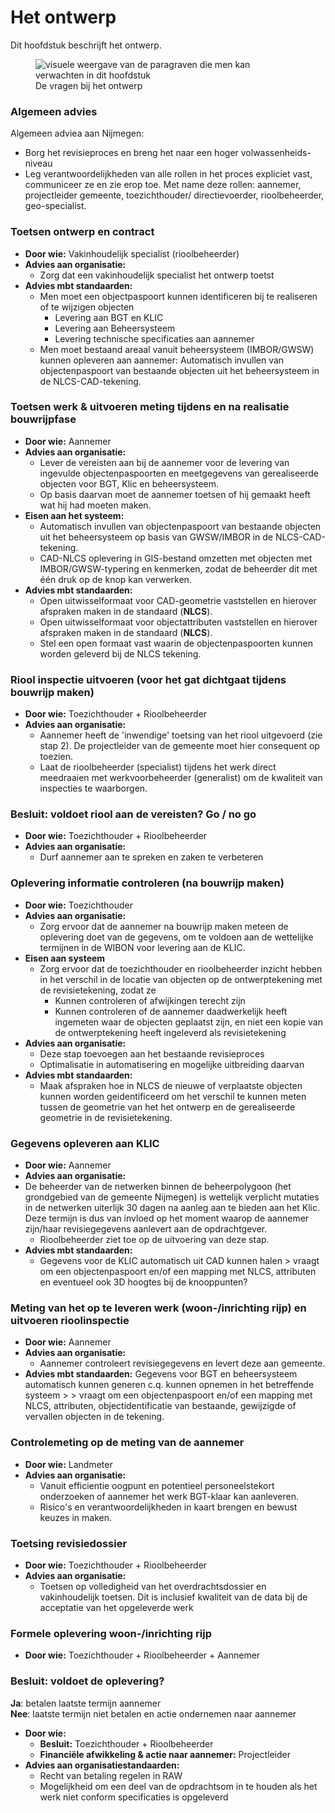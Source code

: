 # Het ontwerp 

Dit hoofdstuk beschrijft het ontwerp. 

<figure>
<img src="../images/ontwerp.png" alt="visuele weergave van de paragraven die men kan verwachten in dit hoofdstuk">
<figcaption>De vragen bij het ontwerp</caption>
</figure>


### Algemeen advies
Algemeen adviea aan Nijmegen:
* Borg het revisieproces en breng het naar een hoger  volwassenheids-niveau
* Leg verantwoordelijkheden van alle rollen in het proces expliciet vast, communiceer ze en zie erop toe. Met name deze rollen: aannemer, projectleider gemeente, toezichthouder/ directievoerder, rioolbeheerder, geo-specialist.

### Toetsen ontwerp en contract

* **Door wie:** Vakinhoudelijk specialist (rioolbeheerder)  
* **Advies aan organisatie:**  
  * Zorg dat een vakinhoudelijk specialist het ontwerp toetst   
* **Advies mbt standaarden:**  
  * Men moet een objectpaspoort kunnen identificeren bij te realiseren of te wijzigen objecten 
    * Levering aan BGT en KLIC
    * Levering aan Beheersysteem    
    * Levering technische specificaties aan aannemer  
  * Men moet bestaand areaal vanuit beheersysteem (IMBOR/GWSW) kunnen opleveren aan aannemer: Automatisch invullen van objectenpaspoort van bestaande objecten uit het beheersysteem in de NLCS-CAD-tekening.   


### Toetsen werk & uitvoeren meting tijdens en na realisatie bouwrijpfase
* **Door wie:** Aannemer  
* **Advies aan organisatie:**  
    * Lever de vereisten aan bij de aannemer voor de levering van ingevulde objectenpaspoorten en meetgegevens van gerealiseerde objecten voor BGT, Klic en beheersysteem.
    * Op basis daarvan moet de aannemer toetsen of hij gemaakt  heeft wat hij had moeten maken.
* **Eisen aan het systeem:**  
  * Automatisch invullen van objectenpaspoort van bestaande objecten uit het beheersysteem op basis van GWSW/IMBOR in de NLCS-CAD-tekening.   
  * CAD-NLCS oplevering in GIS-bestand omzetten met objecten met IMBOR/GWSW-typering en kenmerken, zodat de beheerder dit met één druk op de knop kan verwerken.  
* **Advies mbt standaarden:**  
  * Open uitwisselformaat voor CAD-geometrie vaststellen en hierover afspraken maken in de standaard (**NLCS**).
  * Open uitwisselformaat voor objectattributen vaststellen en hierover afspraken maken in de standaard (**NLCS**).
  * Stel een open formaat vast waarin de objectenpaspoorten kunnen worden geleverd bij de NLCS tekening.



### Riool inspectie uitvoeren (voor het gat dichtgaat tijdens bouwrijp maken)
* **Door wie:** Toezichthouder + Rioolbeheerder  
* **Advies aan organisatie:**  
  * Aannemer heeft de 'inwendige' toetsing van het riool uitgevoerd (zie stap 2). De projectleider van de gemeente moet hier consequent op toezien.
  * Laat de rioolbeheerder (specialist) tijdens het werk direct meedraaien met werkvoorbeheerder (generalist) om de kwaliteit van inspecties te waarborgen.
  


### Besluit: voldoet riool aan de vereisten? Go / no go  
* **Door wie:** Toezichthouder + Rioolbeheerder  
* **Advies aan organisatie:**  
  * Durf aannemer aan te spreken en zaken te verbeteren

### Oplevering informatie controleren (na bouwrijp maken)  
* **Door wie:** Toezichthouder  
* **Advies aan organisatie:**  
  * Zorg ervoor dat de aannemer na bouwrijp maken meteen de oplevering doet van de gegevens, om te voldoen aan de wettelijke termijnen in de WIBON voor levering aan de KLIC.  
* **Eisen aan systeem** 
  * Zorg ervoor dat de toezichthouder en rioolbeheerder inzicht hebben in het verschil in de locatie van objecten op de ontwerptekening met de revisietekening, zodat ze 
    * Kunnen controleren of afwijkingen terecht zijn
    * Kunnen controleren of de aannemer daadwerkelijk heeft ingemeten waar de objecten geplaatst zijn, en niet een kopie van de ontwerptekening heeft ingeleverd als revisietekening
* **Advies aan organisatie:**  
  * Deze stap toevoegen aan het bestaande revisieproces  
  * Optimalisatie in automatisering en mogelijke uitbreiding daarvan
* **Advies mbt standaarden:** 
  * Maak afspraken hoe in NLCS de nieuwe of verplaatste objecten kunnen worden geidentificeerd om het verschil te kunnen meten tussen de geometrie van het het ontwerp en de gerealiseerde geometrie in de revisietekening.





### Gegevens opleveren aan KLIC  
* **Door wie:** Aannemer  
* **Advies aan organisatie:**  
* De beheerder van de netwerken binnen de beheerpolygoon (het grondgebied van de gemeente Nijmegen) is wettelijk verplicht mutaties in de netwerken uiterlijk 30 dagen na aanleg aan te bieden aan het Klic.
Deze termijn is dus van invloed op het moment waarop de aannemer zijn/haar revisiegegevens aanlevert aan de opdrachtgever.
  * Rioolbeheerder ziet toe op de uitvoering van deze stap. 
* **Advies mbt standaarden:** 
  * Gegevens voor de KLIC automatisch uit CAD kunnen halen > vraagt om een objectenpaspoort en/of een mapping met NLCS, attributen en eventueel ook 3D hoogtes bij de knooppunten?

### Meting van het op te leveren werk (woon-/inrichting rijp) en uitvoeren rioolinspectie  
* **Door wie:** Aannemer  
* **Advies aan organisatie:**  
  * Aannemer controleert revisiegegevens en levert deze aan gemeente.
* **Advies mbt standaarden:** 
  Gegevens voor BGT en beheersysteem automatisch kunnen generen c.q. kunnen opnemen in het betreffende systeem > > vraagt om een objectenpaspoort en/of een mapping met NLCS, attributen, objectidentificatie van bestaande, gewijzigde of vervallen objecten in de tekening. 

### Controlemeting op de meting van de aannemer  
* **Door wie:** Landmeter  
* **Advies aan organisatie:**  
  *  Vanuit efficientie oogpunt en potentieel personeelstekort onderzoeken of aannemer het werk BGT-klaar kan aanleveren.
  * Risico's en verantwoordelijkheden in kaart brengen en bewust keuzes in maken.
  

### Toetsing revisiedossier  
* **Door wie:** Toezichthouder + Rioolbeheerder  
* **Advies aan organisatie:**  
  * Toetsen op volledigheid van het overdrachtsdossier en vakinhoudelijk toetsen. Dit is inclusief kwaliteit van de data  bij de acceptatie van het opgeleverde werk

### Formele oplevering woon-/inrichting rijp  
* **Door wie:** Toezichthouder + Rioolbeheerder + Aannemer  


### Besluit: voldoet de oplevering? 
**Ja**: betalen laatste termijn aannemer
<br>
**Nee**: laatste termijn niet betalen en actie ondernemen naar aannemer  
* **Door wie:**  
  * **Besluit:** Toezichthouder + Rioolbeheerder  
  * **Financiële afwikkeling & actie naar aannemer:** Projectleider  
* **Advies aan organisatiestandaarden:**  
  * Recht van betaling regelen in RAW  
  * Mogelijkheid om een deel van de opdrachtsom in te houden als het werk niet conform specificaties is opgeleverd
